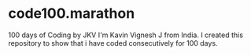 # code100.marathon
100 days of Coding by JKV
    I'm Kavin Vignesh J from India. I created this repository to show that i have coded consecutively for 100 days.
